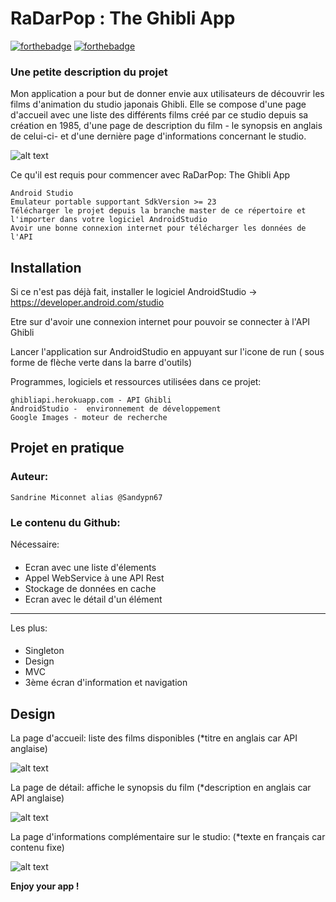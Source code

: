 # RaDarPop : The Ghibli App

[![forthebadge](http://forthebadge.com/images/badges/built-with-love.svg)](http://forthebadge.com) [![forthebadge](https://forthebadge.com/images/badges/powered-by-coffee.svg)](https://forthebadge.com)

### Une petite description du projet
Mon application a pour but de donner envie aux utilisateurs de découvrir les films d'animation du studio japonais Ghibli. Elle se compose d'une page d'accueil avec une liste des différents films créé par ce studio depuis sa création en 1985, d'une page de description du film - le synopsis en anglais de celui-ci- et d'une dernière page d'informations concernant le studio.

![alt text](https://github.com/Sandypn67/RaDarPop/blob/master/icone.PNG)

Ce qu'il est requis pour commencer avec RaDarPop: The Ghibli App 

    Android Studio
    Emulateur portable supportant SdkVersion >= 23
    Télécharger le projet depuis la branche master de ce répertoire et l'importer dans votre logiciel AndroidStudio
    Avoir une bonne connexion internet pour télécharger les données de l'API

##  Installation

Si ce n'est pas déjà fait, installer le logiciel AndroidStudio
->    https://developer.android.com/studio

Etre sur d'avoir une connexion internet pour pouvoir se connecter à l'API Ghibli

Lancer l'application sur AndroidStudio en appuyant sur l'icone de run ( sous forme de flèche verte dans la barre d'outils)

Programmes, logiciels et ressources utilisées dans ce projet:

    ghibliapi.herokuapp.com - API Ghibli
    AndroidStudio -  environnement de développement
    Google Images - moteur de recherche
    
## Projet en pratique
### Auteur:

    Sandrine Miconnet alias @Sandypn67
    
### Le contenu du Github:

Nécessaire:
####
* Ecran avec une liste d'élements
* Appel WebService à une API Rest
* Stockage de données en cache
* Ecran avec le détail d'un élément
-----------------
Les plus:
####
* Singleton
* Design
* MVC
* 3ème écran d'information et navigation

## Design
La page d'accueil: liste des films disponibles (*titre en anglais car API anglaise)

![alt text](https://github.com/Sandypn67/RaDarPop/blob/master/Accueil.PNG)

La page de détail: affiche le synopsis du film (*description en anglais car API anglaise)

![alt text](https://github.com/Sandypn67/RaDarPop/blob/master/detailPage.PNG)

La page d'informations complémentaire sur le studio: (*texte en français car contenu fixe)

![alt text](https://github.com/Sandypn67/RaDarPop/blob/master/troisi%C3%A8mePage.PNG)


**Enjoy your app !**
